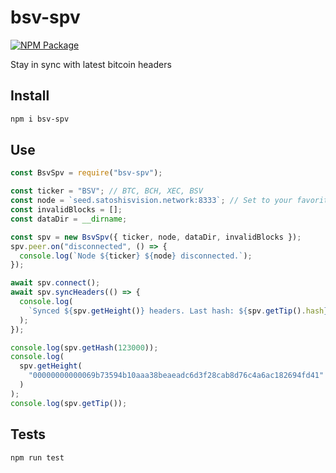 # bsv-spv

[![NPM Package](https://img.shields.io/npm/v/bsv-spv.svg?style=flat-square)](https://www.npmjs.org/package/bsv-spv)

Stay in sync with latest bitcoin headers

## Install

```sh
npm i bsv-spv
```

## Use

```js
const BsvSpv = require("bsv-spv");

const ticker = "BSV"; // BTC, BCH, XEC, BSV
const node = `seed.satoshisvision.network:8333`; // Set to your favorite node IP address
const invalidBlocks = [];
const dataDir = __dirname;

const spv = new BsvSpv({ ticker, node, dataDir, invalidBlocks });
spv.peer.on("disconnected", () => {
  console.log(`Node ${ticker} ${node} disconnected.`);
});

await spv.connect();
await spv.syncHeaders(() => {
  console.log(
    `Synced ${spv.getHeight()} headers. Last hash: ${spv.getTip().hash}`
  );
});

console.log(spv.getHash(123000));
console.log(
  spv.getHeight(
    "00000000000069b73594b10aaa38beaeadc6d3f28cab8d76c4a6ac182694fd41"
  )
);
console.log(spv.getTip());
```

## Tests

`npm run test`
